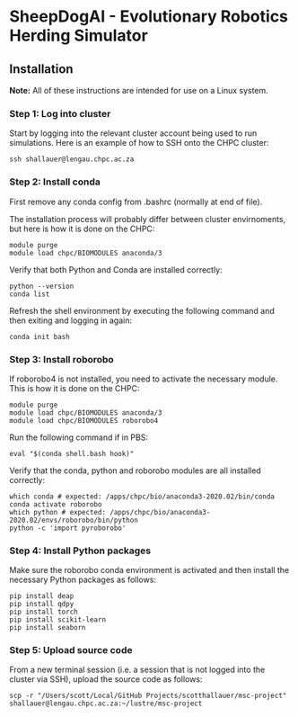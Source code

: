 # SheepDogAI - Evolutionary Robotics Herding Simulator

## Installation

**Note:** All of these instructions are intended for use on a Linux system.

### Step 1: Log into cluster 

Start by logging into the relevant cluster account being used to run simulations. Here is an example of how to SSH onto the CHPC cluster:

```
ssh shallauer@lengau.chpc.ac.za
```

### Step 2: Install conda

First remove any conda config from .bashrc (normally at end of file).

The installation process will probably differ between cluster envirnoments, but here is how it is done on the CHPC:

```
module purge
module load chpc/BIOMODULES anaconda/3
```

Verify that both Python and Conda are installed correctly:

```
python --version
conda list
```

Refresh the shell environment by executing the following command and then exiting and logging in again:

```
conda init bash
```

### Step 3: Install roborobo

If roborobo4 is not installed, you need to activate the necessary module. This is how it is done on the CHPC:

```
module purge
module load chpc/BIOMODULES anaconda/3
module load chpc/BIOMODULES roborobo4
```

Run the following command if in PBS:

```
eval "$(conda shell.bash hook)"
```

Verify that the conda, python and roborobo modules are all installed correctly:

```
which conda # expected: /apps/chpc/bio/anaconda3-2020.02/bin/conda
conda activate roborobo
which python # expected: /apps/chpc/bio/anaconda3-2020.02/envs/roborobo/bin/python
python -c 'import pyroborobo'
```

### Step 4: Install Python packages

Make sure the roborobo conda environment is activated and then install the 
necessary Python packages as follows:

```
pip install deap
pip install qdpy
pip install torch
pip install scikit-learn
pip install seaborn
```

### Step 5: Upload source code

From a new terminal session (i.e. a session that is not logged into the cluster via SSH), upload the source code as follows:

```
scp -r "/Users/scott/Local/GitHub Projects/scotthallauer/msc-project" shallauer@lengau.chpc.ac.za:~/lustre/msc-project
```